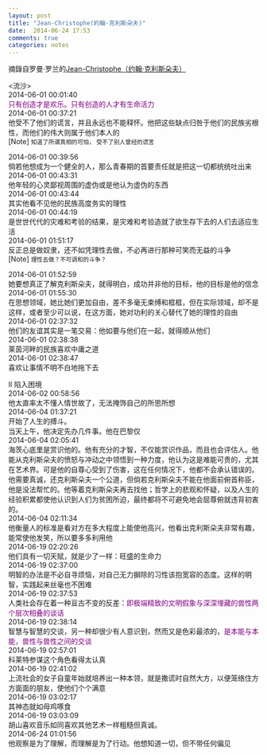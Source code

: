 ```yaml
---
layout: post
title: "Jean-Christophe(約翰·克利斯朵夫)"
date:  2014-06-24 17:53
comments: true
categories: notes
---
```

摘錄自罗曼·罗兰的[Jean-Christophe（约翰·克利斯朵夫）](http://book.douban.com/subject/1851058/)

<流沙>  
2014-06-01 00:01:40  
<font color="#800080">只有创造才是欢乐。只有创造的人才有生命活力  </font>  
2014-06-01 00:37:21   
他受不了他们的谎言，并且永远也不能释怀。他把这些缺点归咎于他们的民族劣根性，而他们的伟大则属于他们本人的  
[Note] <small>知道了所谓真相的可怕， 受不了别人曾经的谎言 </small>

2014-06-01 00:39:56  
倘若他想成为一个健全的人，那么青春期的首要责任就是把这一切都统统吐出来  
2014-06-01 00:43:31  
他年轻的心灵鄙视周围的虚伪或是他认为虚伪的东西  
2014-06-01 00:43:44  
其实他看不见他的民族高度务实的理性  
2014-06-01 00:44:19  
是世世代代的灾难和考验的结果，是灾难和考验造就了欲生存下去的人们去适应生活  
2014-06-01 01:51:17  
反正总是做奴隶，还不如凭理性去做，不必再进行那种可笑而无益的斗争  
[Note] <small>理性去做？不可调和的斗争？</small>  

2014-06-01 01:52:59  
她要想真正了解克利斯朵夫，就得明白，成功并非他的目标，他的目标是他的信念  
2014-06-01 01:55:30  
在思想领域，她比她们更加自由，差不多毫无束缚和框框，但在实际领域，却不是这样，或者至少可以说，在这方面，她对功利的关心替代了她的理性的自由  
2014-06-01 02:37:32  
他们的友谊其实是一笔交易：他如要与他们在一起，就得顺从他们  
2014-06-01 02:38:38  
莱茵河畔的民族喜欢中庸之道  
2014-06-01 02:38:47  
喜欢让事情不明不白地拖下去  

II 陷入困境  
2014-06-02 00:58:56  
他太直率太不懂人情世故了，无法掩饰自己的所思所想  
2014-06-04 01:37:21  
开始了人生的搏斗。  
当天上午，他决定先办几件事。他在巴黎仅  
2014-06-04 02:05:41  
海茨心底里是赏识他的。他有充分的才智，不仅能赏识作品，而且也会评估人。他能从克利斯朵夫的愤怒与冲动之中领悟到一种力度，他认为这是难能可贵的，尤其在艺术界。可是他的自尊心受到了伤害，这在任何情况下，他都不会承认错误的。他需要真诚，还克利斯朵夫一个公道，但倘若克利斯朵夫不能在他面前俯首称臣，他是没法帮忙的。他等着克利斯朵夫再去找他；哲学上的悲观和怀疑，以及人生的经验积累都使他认识到人们为贫困所迫，最终都将不可避免地会屈尊俯就违背初衷的。  
2014-06-04 02:11:34  
他衡量人的标准是看对方在多大程度上能使他高兴，他看出克利斯朵夫非常有趣，能常使他发笑，所以要多多利用他  
2014-06-19 02:20:26  
他们具有一切天赋，就是少了一样：旺盛的生命力  
2014-06-19 02:37:00  
明智的办法是不必自寻烦恼，对自己无力摒除的习性该抱宽容的态度。这样的明智，实践起来丝毫也不困难  
2014-06-19 02:37:53  
人类社会存在着一种亘古不变的反差：<font color="#800080">即极端精致的文明假象与深深埋藏的兽性两个层次相叠的谈话 </font>   
2014-06-19 02:38:14  
智慧与智慧的交谈，另一种却很少有人意识到，然而又是色彩最浓的，<font color="#800080">是本能与本能，兽性与兽性之间的交谈</font>  
2014-06-19 02:57:01  
科莱特参谋这个角色看得太认真  
2014-06-19 02:41:02  
上流社会的女子自童年始就培养出一种本领，就是撒谎时自然大方，以便笼络住方方面面的朋友，使他们个个满意  
2014-06-19 03:02:17  
其神态就如母鸡啄食  
2014-06-19 03:03:09  
胡山喜欢音乐如同喜欢其他艺术一样粗糙但真诚。  
2014-06-24 01:01:56  
他观察是为了理解，而理解是为了行动。他想知道一切，但不带任何偏见  
